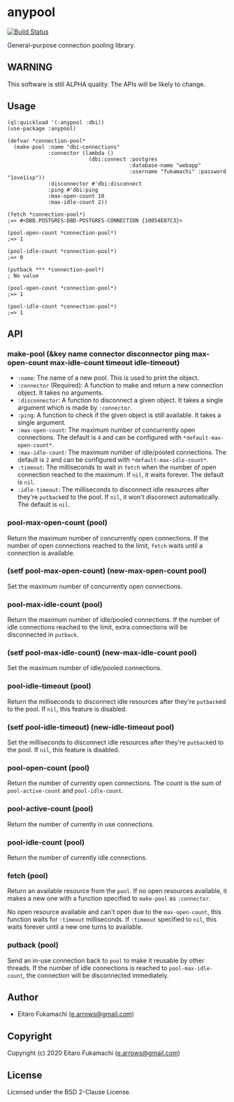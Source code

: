 # anypool

[![Build Status](https://github.com/fukamachi/anypool/workflows/CI/badge.svg)](https://github.com/fukamachi/anypool/actions?query=workflow%3ACI)

General-purpose connection pooling library.

## WARNING

This software is still ALPHA quality. The APIs will be likely to change.

## Usage

```common-lisp
(ql:quickload '(:anypool :dbi))
(use-package :anypool)

(defvar *connection-pool*
  (make-pool :name "dbi-connections"
             :connector (lambda ()
                          (dbi:connect :postgres
                                       :database-name "webapp"
                                       :username "fukamachi" :password "1ove1isp"))
             :disconnector #'dbi:disconnect
             :ping #'dbi:ping
             :max-open-count 10
             :max-idle-count 2))

(fetch *connection-pool*)
;=> #<DBD.POSTGRES:DBD-POSTGRES-CONNECTION {10054E07C3}>

(pool-open-count *connection-pool*)
;=> 1

(pool-idle-count *connection-pool*)
;=> 0

(putback *** *connection-pool*)
; No value

(pool-open-count *connection-pool*)
;=> 1

(pool-idle-count *connection-pool*)
;=> 1
```

## API

### make-pool (&key name connector disconnector ping max-open-count max-idle-count timeout idle-timeout)

- `:name`: The name of a new pool. This is used to print the object.
- `:connector` (Required): A function to make and return a new connection object. It takes no arguments.
- `:disconnector`: A function to disconnect a given object. It takes a single argument which is made by `:connector`.
- `:ping`: A function to check if the given object is still available. It takes a single argument.
- `:max-open-count`: The maximum number of concurrently open connections. The default is `4` and can be configured with `*default-max-open-count*`.
- `:max-idle-count`: The maximum number of idle/pooled connections. The default is `2` and can be configured with `*default-max-idle-count*`.
- `:timeout`: The milliseconds to wait in `fetch` when the number of open connection reached to the maximum. If `nil`, it waits forever. The default is `nil`.
- `:idle-timeout`: The milliseconds to disconnect idle resources after they're `putback`ed to the pool. If `nil`, it won't disconnect automatically. The default is `nil`.

### pool-max-open-count (pool)

Return the maximum number of concurrently open connections. If the number of open connections reached to the limit, `fetch` waits until a connection is available.

### (setf pool-max-open-count) (new-max-open-count pool)

Set the maximum number of concurrently open connections.

### pool-max-idle-count (pool)

Return the maximum number of idle/pooled connections. If the number of idle connections reached to the limit, extra connections will be disconnected in `putback`.

### (setf pool-max-idle-count) (new-max-idle-count pool)

Set the maximum number of idle/pooled connections.

### pool-idle-timeout (pool)

Return the milliseconds to disconnect idle resources after they're `putback`ed to the pool. If `nil`, this feature is disabled.

### (setf pool-idle-timeout) (new-idle-timeout pool)

Set the milliseconds to disconnect idle resources after they're `putback`ed to the pool. If `nil`, this feature is disabled.

### pool-open-count (pool)

Return the number of currently open connections. The count is the sum of `pool-active-count` and `pool-idle-count`.

### pool-active-count (pool)

Return the number of currently in use connections.

### pool-idle-count (pool)

Return the number of currently idle connections.

### fetch (pool)

Return an available resource from the `pool`. If no open resources available, it makes a new one with a function specified to `make-pool` as `:connector`.

No open resource available and can't open due to the `max-open-count`, this function waits for `:timeout` milliseconds. If `:timeout` specified to `nil`, this waits forever until a new one turns to available.

### putback (pool)

Send an in-use connection back to `pool` to make it reusable by other threads. If the number of idle connections is reached to `pool-max-idle-count`, the connection will be disconnected immediately.

## Author

* Eitaro Fukamachi (e.arrows@gmail.com)

## Copyright

Copyright (c) 2020 Eitaro Fukamachi (e.arrows@gmail.com)

## License

Licensed under the BSD 2-Clause License.
